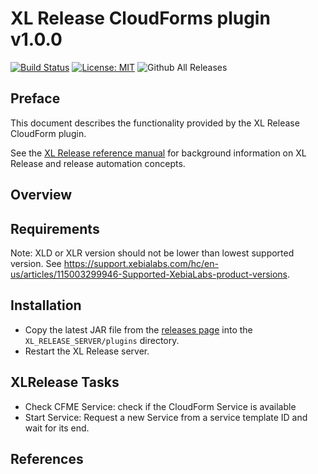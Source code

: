 # XL Release CloudForms plugin v1.0.0

[![Build Status][xlr-cloudforms-plugin-travis-image]][xlr-cloudforms-plugin-travis-url]
[![License: MIT][xlr-cloudforms-plugin-license-image]][xlr-cloudforms-plugin-license-url]
![Github All Releases][xlr-cloudforms-plugin-downloads-image]

[xlr-cloudforms-plugin-travis-image]: https://travis-ci.org/xebialabs-community/xlr-cloudforms-plugin.svg?branch=master
[xlr-cloudforms-plugin-travis-url]: https://travis-ci.org/xebialabs-community/xlr-cloudforms-plugin
[xlr-cloudforms-plugin-license-image]: https://img.shields.io/badge/License-MIT-yellow.svg
[xlr-cloudforms-plugin-license-url]: https://opensource.org/licenses/MIT
[xlr-cloudforms-plugin-downloads-image]: https://img.shields.io/github/downloads/xebialabs-community/xlr-cloudforms-plugin/total.svg

## Preface

This document describes the functionality provided by the XL Release CloudForm plugin.

See the [XL Release reference manual](https://docs.xebialabs.com/xl-release) for background information on XL Release and release automation concepts.  

## Overview

## Requirements

Note:  XLD or XLR version should not be lower than lowest supported version.  See <https://support.xebialabs.com/hc/en-us/articles/115003299946-Supported-XebiaLabs-product-versions>.

## Installation

* Copy the latest JAR file from the [releases page](https://github.com/xebialabs-community/xlr-cloudforms-plugin/releases) into the `XL_RELEASE_SERVER/plugins` directory.
* Restart the XL Release server.

## XLRelease Tasks

* Check CFME Service: check if the CloudForm Service is available
* Start Service: Request a new Service from a service template ID and wait for its end.

## References

